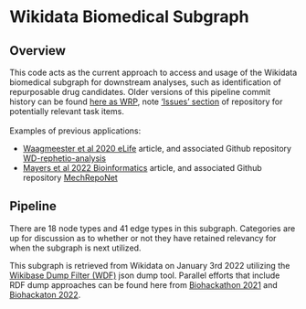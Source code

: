 # Wikidata Biomedical Subgraph 

## Overview
This code acts as the current approach to access and usage of the Wikidata biomedical subgraph for downstream analyses, such as identification of repurposable drug candidates. Older versions of this pipeline commit history can be found [here as WRP](https://github.com/sabahzero/WRP), note [‘Issues’ section](https://github.com/sabahzero/WRP/issues) of repository for potentially relevant task items.
<br>
<br>
Examples of previous applications:<br>
* [Waagmeester et al 2020 eLife](https://elifesciences.org/articles/52614) article, and associated Github repository [WD-rephetio-analysis](https://github.com/SuLab/WD-rephetio-analysis)
* [Mayers et al 2022 Bioinformatics](https://academic.oup.com/bioinformatics/article/38/10/2880/6564220) article, and associated Github repository [MechRepoNet](https://github.com/SuLab/MechRepoNet/)

## Pipeline
There are 18 node types and 41 edge types in this subgraph. Categories are up for discussion as to whether or not they have retained relevancy for when the subgraph is next utilized.<br>

This subgraph is retrieved from Wikidata on January 3rd 2022 utilizing the [Wikibase Dump Filter (WDF)](https://github.com/maxlath/wikibase-dump-filter) json dump tool. Parallel efforts that include RDF dump approaches can be found here from [Biohackathon 2021](https://github.com/elixir-europe/biohackathon-projects-2021/tree/main/projects/21) and [Biohackaton 2022](https://github.com/elixir-europe/biohackathon-projects-2022/tree/main/11).
